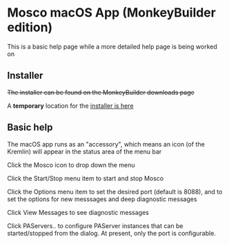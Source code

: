 # Mosco macOS App (MonkeyBuilder edition)

This is a basic help page while a more detailed help page is being worked on

## Installer

~~The installer can be found on the MonkeyBuilder downloads page~~

A **temporary** location for the [installer is here](https://github.com/DelphiWorlds/MoscoExpert/blob/master/Bin/MoscoMBEdition.1.0.2.Beta5.pkg)

## Basic help

The macOS app runs as an "accessory", which means an icon (of the Kremlin) will appear in the status area of the menu bar

Click the Mosco icon to drop down the menu

Click the Start/Stop menu item to start and stop Mosco

Click the Options menu item to set the desired port (default is 8088), and to set the options for new messsages and deep diagnostic messages

Click View Messages to see diagnostic messages

Click PAServers.. to configure PAServer instances that can be started/stopped from the dialog. At present, only the port is configurable.
